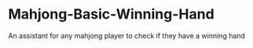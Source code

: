 # Mahjong-Basic-Winning-Hand
An assistant for any mahjong player to check if they have a winning hand
